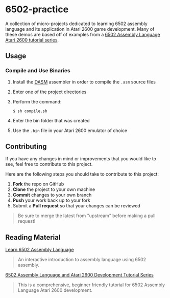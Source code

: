 # 6502-practice
A collection of micro-projects dedicated to learning 6502 assembly language and its application in Atari 2600 game development. Many of these demos are based off of examples from a [6502 Assembly Language Atari 2600 tutorial series](https://www.randomterrain.com/atari-2600-memories-tutorial-andrew-davie-01.html).

## Usage

### Compile and Use Binaries

1. Install the [DASM](https://dasm-assembler.github.io/) assembler in order to compile the `.asm` source files
2. Enter one of the project directories
3. Perform the command:

    `$ sh compile.sh`

4. Enter the bin folder that was created
5. Use the `.bin` file in your Atari 2600 emulator of choice

## Contributing
If you have any changes in mind or improvements that you would like to see, feel free to contribute to this project.

Here are the following steps you should take to contribute to this project:
 1. **Fork** the repo on GitHub
 2. **Clone** the project to your own machine
 3. **Commit** changes to your own branch
 4. **Push** your work back up to your fork
 5. Submit a **Pull request** so that your changes can be reviewed

> Be sure to merge the latest from "upstream" before making a pull request!

## Reading Material

[Learn 6502 Assembly Language](https://skilldrick.github.io/easy6502/)
> An interactive introduction to assembly language using 6502 assembly.

[6502 Assembly Language and Atari 2600 Development Tutorial Series](https://www.randomterrain.com/atari-2600-memories-tutorial-andrew-davie-01.html)
> This is a comprehensive, beginner friendly tutorial for 6502 Assembly Language Atari 2600 development.
